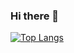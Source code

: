### Hi there 👋

[![Top Langs](https://github-readme-stats.vercel.app/api/top-langs/?username=jtolentino1)](https://github.com/anuraghazra/github-readme-stats)
